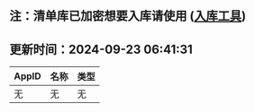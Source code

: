 ## 注：清单库已加密想要入库请使用 ([入库工具](https://github.com/BlankTMing/ManifestAutoUpdate/releases))

## 更新时间：2024-09-23 06:41:31
| AppID | 名称 | 类型  |
| :-------------------- | :----------------------------- | :----------- |
| 无 | 无 | 无 |
